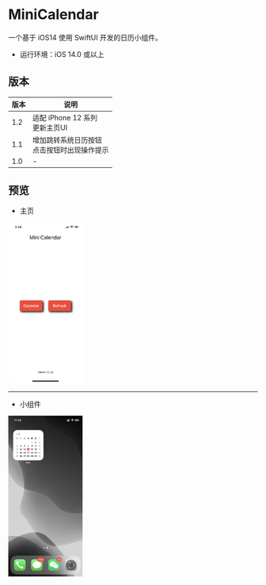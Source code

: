 # MiniCalendar
一个基于 iOS14 使用 SwiftUI 开发的日历小组件。
- 运行环境：iOS 14.0 或以上

## 版本

| 版本 |  说明 |
| ----  | ---- |
| 1.2 | 适配 iPhone 12 系列 <br> 更新主页UI |
| 1.1 | 增加跳转系统日历按钮 <br> 点击按钮时出现操作提示 |
| 1.0 | - |


## 预览

- 主页

<img src="Previews/l1.PNG" width=150>

---

- 小组件
  
<img src="Previews/l2.PNG" width=150> 
